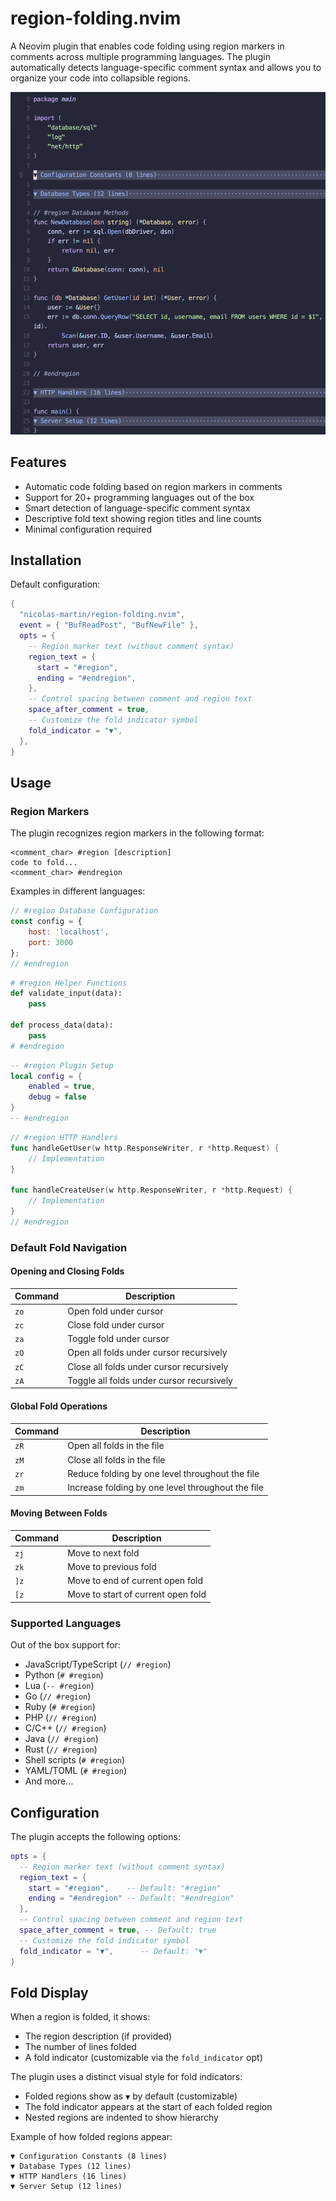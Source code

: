# region-folding.nvim

A Neovim plugin that enables code folding using region markers in comments across multiple programming languages. The plugin automatically detects language-specific comment syntax and allows you to organize your code into collapsible regions.

![Region Folding Example](./assets/region-folding-example.png)

## Features

- Automatic code folding based on region markers in comments
- Support for 20+ programming languages out of the box
- Smart detection of language-specific comment syntax
- Descriptive fold text showing region titles and line counts
- Minimal configuration required

## Installation

Default configuration:
```lua
{
  "nicolas-martin/region-folding.nvim",
  event = { "BufReadPost", "BufNewFile" },
  opts = {
    -- Region marker text (without comment syntax)
    region_text = {
      start = "#region",
      ending = "#endregion",
    },
    -- Control spacing between comment and region text
    space_after_comment = true,
    -- Customize the fold indicator symbol
    fold_indicator = "▼",
  },
}
```

## Usage

### Region Markers

The plugin recognizes region markers in the following format:
```
<comment_char> #region [description]
code to fold...
<comment_char> #endregion
```

Examples in different languages:

```javascript
// #region Database Configuration
const config = {
    host: 'localhost',
    port: 3000
};
// #endregion
```

```python
# #region Helper Functions
def validate_input(data):
    pass

def process_data(data):
    pass
# #endregion
```

```lua
-- #region Plugin Setup
local config = {
    enabled = true,
    debug = false
}
-- #endregion
```

```go
// #region HTTP Handlers
func handleGetUser(w http.ResponseWriter, r *http.Request) {
    // Implementation
}

func handleCreateUser(w http.ResponseWriter, r *http.Request) {
    // Implementation
}
// #endregion
```

### Default Fold Navigation

#### Opening and Closing Folds

| Command | Description |
|---------|-------------|
| `zo` | Open fold under cursor |
| `zc` | Close fold under cursor |
| `za` | Toggle fold under cursor |
| `zO` | Open all folds under cursor recursively |
| `zC` | Close all folds under cursor recursively |
| `zA` | Toggle all folds under cursor recursively |

#### Global Fold Operations

| Command | Description |
|---------|-------------|
| `zR` | Open all folds in the file |
| `zM` | Close all folds in the file |
| `zr` | Reduce folding by one level throughout the file |
| `zm` | Increase folding by one level throughout the file |

#### Moving Between Folds

| Command | Description |
|---------|-------------|
| `zj` | Move to next fold |
| `zk` | Move to previous fold |
| `]z` | Move to end of current open fold |
| `[z` | Move to start of current open fold |

### Supported Languages

Out of the box support for:
- JavaScript/TypeScript (`// #region`)
- Python (`# #region`)
- Lua (`-- #region`)
- Go (`// #region`)
- Ruby (`# #region`)
- PHP (`// #region`)
- C/C++ (`// #region`)
- Java (`// #region`)
- Rust (`// #region`)
- Shell scripts (`# #region`)
- YAML/TOML (`# #region`)
- And more...

## Configuration

The plugin accepts the following options:

```lua
opts = {
  -- Region marker text (without comment syntax)
  region_text = {
    start = "#region",    -- Default: "#region"
    ending = "#endregion" -- Default: "#endregion"
  },
  -- Control spacing between comment and region text
  space_after_comment = true, -- Default: true
  -- Customize the fold indicator symbol
  fold_indicator = "▼",      -- Default: "▼"
}
```

## Fold Display

When a region is folded, it shows:
- The region description (if provided)
- The number of lines folded
- A fold indicator (customizable via the `fold_indicator` opt)

The plugin uses a distinct visual style for fold indicators:
- Folded regions show as `▼` by default (customizable)
- The fold indicator appears at the start of each folded region
- Nested regions are indented to show hierarchy

Example of how folded regions appear:
```
▼ Configuration Constants (8 lines)
▼ Database Types (12 lines)
▼ HTTP Handlers (16 lines)
▼ Server Setup (12 lines)
```